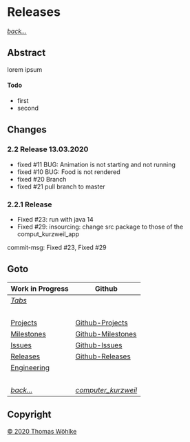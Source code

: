 # Releases

*[back...](../README.md)* 

## Abstract
lorem ipsum
#### Todo
* first
* second

## Changes

### 2.2 Release 13.03.2020
* fixed #11 BUG: Animation is not starting and not running
* fixed #10 BUG: Food is not rendered
* fixed #20 Branch
* fixed #21 pull branch to master

### 2.2.1 Release
* Fixed #23: run with java 14
* Fixed #29: insourcing: change src package to those of the comput_kurzweil_app

commit-msg: Fixed #23, Fixed #29

## Goto

| Work in Progress | Github                          |
|------------------|---------------------------------|
| *[Tabs](tabs/TABS.md)* | |
| &nbsp; | &nbsp; |
| [Projects](PROJECTS.md)       | [Github-Projects](https://github.com/Computer-Kurzweil/computer_kurzweil/projects) |
| [Milestones](MILESTONES.md)   | [Github-Milestones](https://github.com/Computer-Kurzweil/computer_kurzweil/milestones) |
| [Issues](ISSUES.md)           | [Github-Issues](https://github.com/Computer-Kurzweil/computer_kurzweil/issues) |
| [Releases](RELEASES.md)       | [Github-Releases](https://github.com/Computer-Kurzweil/computer_kurzweil/releases) |
| [Engineering](ENGINEERING.md) | |
| &nbsp; | &nbsp; |
| *[back...](../README.md)* | *[computer_kurzweil](https://github.com/Computer-Kurzweil/computer_kurzweil)* |

## Copyright
[&copy; 2020 Thomas W&ouml;hlke](LICENSE.code.md)

